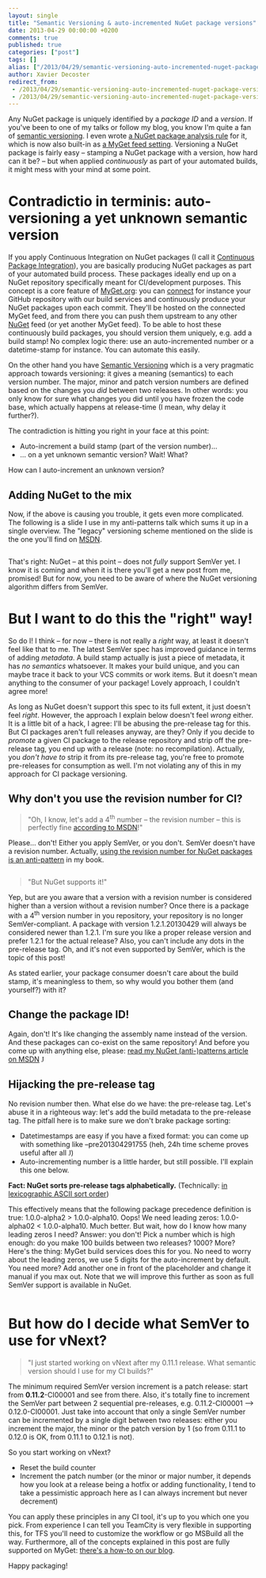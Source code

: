 ```yaml
---
layout: single
title: "Semantic Versioning & auto-incremented NuGet package versions"
date: 2013-04-29 00:00:00 +0200
comments: true
published: true
categories: ["post"]
tags: []
alias: ["/2013/04/29/semantic-versioning-auto-incremented-nuget-package-versions/"]
author: Xavier Decoster
redirect_from:
 - /2013/04/29/semantic-versioning-auto-incremented-nuget-package-versions/.html
 - /2013/04/29/semantic-versioning-auto-incremented-nuget-package-versions/.html
---
```

<p><p>Any NuGet package is uniquely identified by a <em>package ID</em> and a <em>version</em>. If you've been to one of my talks or follow my blog, you know I'm quite a fan of <a href="http://semver.org">semantic versioning</a>. I even wrote <a href="/nuget-package-analysis-encouraging-semantic-versioning">a NuGet package analysis rule</a> for it, which is now also built-in as <a href="http://blog.myget.org/post/2013/03/16/Require-semantic-versioning-for-packages-pushed-to-your-feed.aspx">a MyGet feed setting</a>. Versioning a NuGet package is fairly easy – stamping a NuGet package with a version, how hard can it be? – but when applied <em>continuously</em> as part of your automated builds, it might mess with your mind at some point.
</p><h1>Contradictio in terminis: auto-versioning a yet unknown semantic version
</h1><p>If you apply Continuous Integration on NuGet packages (I call it <a href="/post/2011/07/18/continuous-package-integration-nuget-vs-source-control">Continuous Package Integration</a>), you are basically producing NuGet packages as part of your automated build process. These packages ideally end up on a NuGet repository specifically meant for CI/development purposes. This concept is a core feature of <a href="http://www.myget.org/">MyGet.org</a>: you can <a href="http://blog.myget.org/post/2013/03/22/Whats-new-in-Build-Services.aspx">connect</a> for instance your GitHub repository with our build services and continuously produce your NuGet packages upon each commit. They'll be hosted on the connected MyGet feed, and from there you can push them upstream to any other <a href="http://www.nuget.org">NuGet</a> feed (or yet another MyGet feed). To be able to host these continuously build packages, you should version them uniquely, e.g. add a build stamp! No complex logic there: use an auto-incremented number or a datetime-stamp for instance. You can automate this easily.
</p><p>On the other hand you have <a href="http://semver.org">Semantic Versioning</a> which is a very pragmatic approach towards versioning: it gives a meaning (semantics) to each version number. The major, minor and patch version numbers are defined based on the changes you <em>did</em> between two releases. In other words: you only know for sure what changes you did until you have frozen the code base, which actually happens at release-time (I mean, why delay it further?).
</p><p>The contradiction is hitting you right in your face at this point:
</p><ul><li>Auto-increment a build stamp (part of the version number)…
</li><li>… on a yet unknown semantic version? Wait! What?
</li></ul><p>How can I auto-increment an unknown version?
</p><h2>Adding NuGet to the mix
</h2><p>Now, if the above is causing you trouble, it gets even more complicated. The following is a slide I use in my anti-patterns talk which sums it up in a single overview. The "legacy" versioning scheme mentioned on the slide is the one you'll find on <a href="http://msdn.microsoft.com/en-us/library/51ket42z(v=vs.110).aspx">MSDN</a>.
</p><p><img src="/images/2013-04-30/nuget_semver_comparison.png" alt="" style="max-width:600px;"/>
    </p><p>That's right: NuGet – at this point – does not <em>fully</em> support SemVer yet. I know it is coming and when it is there you'll get a new post from me, promised! But for now, you need to be aware of where the NuGet versioning algorithm differs from SemVer.
</p><h1>But I want to do this the "right" way!
</h1><p>So do I! I think – for now – there is not really a <em>right</em> way, at least it doesn't feel like that to me. The latest SemVer spec has improved guidance in terms of adding <em>metadata</em>. A build stamp actually is just a piece of metadata, it has <em>no semantics</em> whatsoever. It makes your build unique, and you can maybe trace it back to your VCS commits or work items. But it doesn't mean anything to the consumer of your package! Lovely approach, I couldn't agree more!
</p><p>As long as NuGet doesn't support this spec to its full extent, it just doesn't feel <em>right</em>. However, the approach I explain below doesn't feel <em>wrong</em> either. It is a little bit of a hack, I agree: I'll be abusing the pre-release tag for this. But CI packages aren't full releases anyway, are they? Only if you decide to <em>promote</em> a given CI package to the release repository and strip off the pre-release tag, you end up with a release (note: no recompilation). Actually, you <em>don't have to</em> strip it from its pre-release tag, you're free to promote pre-releases for consumption as well. I'm not violating any of this in my approach for CI package versioning.
</p><h2>Why don't you use the revision number for CI?
</h2>
<blockquote><p>"Oh, I know, let's add a 4<sup>th</sup> number – the revision number – this is perfectly fine <a href="http://msdn.microsoft.com/en-us/library/51ket42z(v=vs.110).aspx">according to MSDN</a>!"
</p>
</blockquote>
<p>Please… don't! Either you apply SemVer, or you don't. SemVer doesn't have a revision number. Actually, <a href="http://msdn.microsoft.com/en-us/magazine/jj851071.aspx">using the revision number for NuGet packages is an anti-pattern</a> in my book.
</p><p><img src="/images/2013-04-30/nuget_semver_comparison2.png" alt="" style="max-width:600px;"/>
    </p>
<blockquote><p>"But NuGet supports it!"
</p>
</blockquote>
<p>Yep, but are you aware that a version with a revision number is considered higher than a version without a revision number? Once there is a package with a 4<sup>th</sup> version number in you repository, your repository is no longer SemVer-compliant. A package with version 1.2.1.20130429 will always be considered newer than 1.2.1. I'm sure you like a proper release version and prefer 1.2.1 for the actual release? Also, you can't include any dots in the pre-release tag. Oh, and it's not even supported by SemVer, which is the topic of this post!
</p><p>As stated earlier, your package consumer doesn't care about the build stamp, it's meaningless to them, so why would you bother them (and yourself?) with it?
</p><h2>Change the package ID!
</h2><p>Again, don't! It's like changing the assembly name instead of the version. And these packages can co-exist on the same repository! And before you come up with anything else, please: <a href="http://msdn.microsoft.com/en-us/magazine/jj851071.aspx">read my NuGet (anti-)patterns article on MSDN</a>
        <span style="font-family:Wingdings">J</span>
    </p><h2>Hijacking the pre-release tag
</h2><p>No revision number then. What else do we have: the pre-release tag. Let's abuse it in a righteous way: let's add the build metadata to the pre-release tag. The pitfall here is to make sure we don't brake package sorting:
</p><ul><li>Datetimestamps are easy if you have a fixed format: you can come up with something like –pre201304291755 (heh, 24h time scheme proves useful after all <span style="font-family:Wingdings">J</span>)
</li><li>Auto-incrementing number is a little harder, but still possible. I'll explain this one below.
</li></ul><p><strong>Fact: NuGet sorts pre-release tags alphabetically.</strong> (Technically: <a href="http://docs.nuget.org/docs/Reference/Versioning">in lexicographic ASCII sort order</a>)
</p><p>This effectively means that the following package precedence definition is true: 1.0.0-alpha2 &gt; 1.0.0-alpha10. Oops! We need leading zeros: 1.0.0-alpha02 &lt; 1.0.0-alpha10. Much better. But wait, how do I know how many leading zeros I need? Answer: you don't! Pick a number which is high enough: do you make 100 builds between two releases? 1000? More? Here's the thing: MyGet build services does this for you. No need to worry about the leading zeros, we use 5 digits for the auto-increment by default. You need more? Add another one in front of the placeholder and change it manual if you max out. Note that we will improve this further as soon as full SemVer support is available in NuGet.
</p><p><img src="/get/042913_1149_SemanticVer3_635028329532561185.png" alt=""/>
    </p><h1>But how do I decide what SemVer to use for vNext?
</h1>
<blockquote><p>"I just started working on vNext after my 0.11.1 release. What semantic version should I use for my CI builds?"
</p>
</blockquote>
<p>The minimum required SemVer version increment is a patch release: start from <strong>0.11.2</strong>-CI00001 and see from there. Also, it's totally fine to increment the SemVer part between 2 sequential pre-releases, e.g. 0.11.2-CI00001 --&gt; 0.12.0-CI00001. Just take into account that only a single SemVer number can be incremented by a single digit between two releases: either you increment the major, the minor or the patch version by 1 (so from 0.11.1 to 0.12.0 is OK, from 0.11.1 to 0.12.1 is not).
</p><p>So you start working on vNext?
</p><ul><li>Reset the build counter
</li><li>Increment the patch number (or the minor or major number, it depends how you look at a release being a hotfix or adding functionality, I tend to take a pessimistic approach here as I can always increment but never decrement)
</li></ul><p>You can apply these principles in any CI tool, it's up to you which one you pick. From experience I can tell you TeamCity is very flexible in supporting this, for TFS you'll need to customize the workflow or go MSBuild all the way. Furthermore, all of the concepts explained in this post are fully supported on MyGet: <a href="http://blog.myget.org/post/2013/03/06/MyGet-Build-Services-Package-Versioning-Explained.aspx">there's a how-to on our blog</a>.
</p><p>Happy packaging!</p></p>
